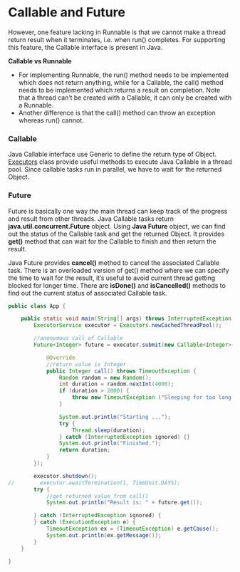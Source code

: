 # Callable and Future

However, one feature lacking in Runnable is that we cannot make a thread return result when it terminates, i.e. when run\(\) completes. For supporting this feature, the Callable interface is present in Java.

**Callable vs Runnable**

* For implementing Runnable, the run\(\) method needs to be implemented which does not return anything, while for a Callable, the call\(\) method needs to be implemented which returns a result on completion. Note that a thread can’t be created with a Callable, it can only be created with a Runnable.
* Another difference is that the call\(\) method can throw an exception whereas run\(\) cannot.

### Callable

Java Callable interface use Generic to define the return type of Object. [Executors](https://www.journaldev.com/1069/threadpoolexecutor-java-thread-pool-example-executorservice) class provide useful methods to execute Java Callable in a thread pool. Since callable tasks run in parallel, we have to wait for the returned Object.

### Future

Future is basically one way the main thread can keep track of the progress and result from other threads. Java Callable tasks return **java.util.concurrent.Future** object. Using **Java Future** object, we can find out the status of the Callable task and get the returned Object. It provides **get\(\)** method that can wait for the Callable to finish and then return the result.

Java Future provides **cancel\(\)** method to cancel the associated Callable task. There is an overloaded version of get\(\) method where we can specify the time to wait for the result, it’s useful to avoid current thread getting blocked for longer time. There are **isDone\(\)** and **isCancelled\(\)** methods to find out the current status of associated Callable task.

```java
public class App {

    public static void main(String[] args) throws InterruptedException {
        ExecutorService executor = Executors.newCachedThreadPool();

        //anonymous call of Callable
        Future<Integer> future = executor.submit(new Callable<Integer>() {

            @Override
            //return value is Integer
            public Integer call() throws TimeoutException {
                Random random = new Random();
                int duration = random.nextInt(4000);
                if (duration > 2000) {
                    throw new TimeoutException ("Sleeping for too long.");
                }

                System.out.println("Starting ...");
                try {
                    Thread.sleep(duration);
                } catch (InterruptedException ignored) {}
                System.out.println("Finished.");
                return duration;
            }
        });

        executor.shutdown();
//        executor.awaitTermination(1, TimeUnit.DAYS);
        try {
            //get returned value from call()
            System.out.println("Result is: " + future.get());

        } catch (InterruptedException ignored) {
        } catch (ExecutionException e) {
            TimeoutException ex = (TimeoutException) e.getCause();
            System.out.println(ex.getMessage());
        }
    }

}
```

